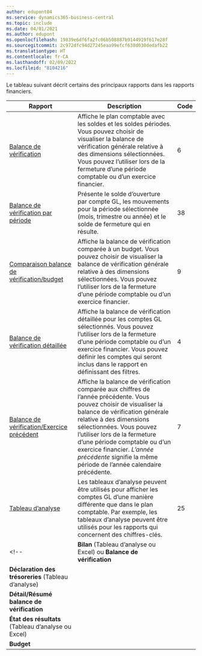 ```yaml
---
author: edupont04
ms.service: dynamics365-business-central
ms.topic: include
ms.date: 04/01/2021
ms.author: edupont
ms.openlocfilehash: 19839e6df6fa2fc06b508887b9144919f617e28f
ms.sourcegitcommit: 2c972dfc94d27245eaa99efcf638d030dedafb22
ms.translationtype: HT
ms.contentlocale: fr-CA
ms.lasthandoff: 02/09/2022
ms.locfileid: "8104216"
---
```

Le tableau suivant décrit certains des principaux rapports dans les rapports financiers.

| Rapport | Description | Code | 
|--|--|--|
| [Balance de vérification](https://businesscentral.dynamics.com?report=6) | Affiche le plan comptable avec les soldes et les soldes périodes. Vous pouvez choisir de visualiser la balance de vérification générale relative à des dimensions sélectionnées. Vous pouvez l’utiliser lors de la fermeture d’une période comptable ou d’un exercice financier. | 6 |
| [Balance de vérification par période](https://businesscentral.dynamics.com?report=38) | Présente le solde d’ouverture par compte GL, les mouvements pour la période sélectionnée (mois, trimestre ou année) et le solde de fermeture qui en résulte. | 38 |
| [Comparaison balance de vérification/budget](https://businesscentral.dynamics.com?report=9) | Affiche la balance de vérification comparée à un budget. Vous pouvez choisir de visualiser la balance de vérification générale relative à des dimensions sélectionnées. Vous pouvez l’utiliser lors de la fermeture d’une période comptable ou d’un exercice financier. | 9 |
| [Balance de vérification détaillée](https://businesscentral.dynamics.com?report=4) | Affiche la balance de vérification détaillée pour les comptes GL sélectionnés. Vous pouvez l’utiliser lors de la fermeture d’une période comptable ou d’un exercice financier. Vous pouvez définir les comptes qui seront inclus dans le rapport en définissant des filtres. | 4 |
| [Balance de vérification/Exercice précédent](https://businesscentral.dynamics.com?report=7) | Affiche la balance de vérification comparée aux chiffres de l’année précédente. Vous pouvez choisir de visualiser la balance de vérification générale relative à des dimensions sélectionnées. Vous pouvez l’utiliser lors de la fermeture d’une période comptable ou d’un exercice financier. *L’année précédente* signifie la même période de l’année calendaire précédente. | 7 | 
| [Tableau d’analyse](https://businesscentral.dynamics.com?report=25) | Les tableaux d’analyse peuvent être utilisés pour afficher les comptes GL d’une manière différente que dans le plan comptable. Par exemple, les tableaux d’analyse peuvent être utilisés pour les rapports qui concernent des chiffres-clés. | 25 |
<!-- | **Bilan** (Tableau d’analyse ou Excel) ou **Balance de vérification** |  |  |
| **Déclaration des trésoreries** (Tableau d’analyse) |  |  |
| **Détail/Résumé balance de vérification** |  |  |
| **État des résultats** (Tableau d’analyse ou Excel) |  |  |
| **Budget** |  |  | -->